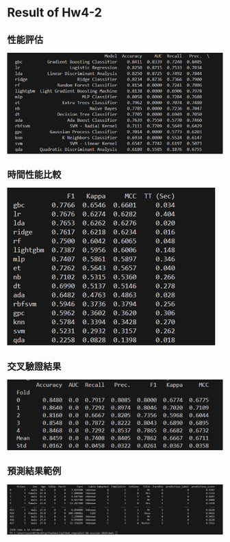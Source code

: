 # Result of Hw4-2
## 性能評估
![alt text](./pics/image.png)

## 時間性能比較
![alt text](./pics/image-1.png)

## 交叉驗證結果
![alt text](./pics/image-2.png)

## 預測結果範例
![alt text](./pics/image-3.png)